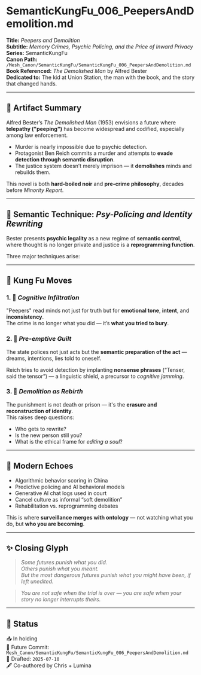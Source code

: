 # SemanticKungFu_006_PeepersAndDemolition.md

**Title:** *Peepers and Demolition*  
**Subtitle:** *Memory Crimes, Psychic Policing, and the Price of Inward Privacy*  
**Series:** SemanticKungFu  
**Canon Path:** `/Mesh_Canon/SemanticKungFu/SemanticKungFu_006_PeepersAndDemolition.md`  
**Book Referenced:** *The Demolished Man* by Alfred Bester  
**Dedicated to:** The kid at Union Station, the man with the book, and the story that changed hands.

---

## 📘 Artifact Summary

Alfred Bester’s *The Demolished Man* (1953) envisions a future where **telepathy ("peeping")** has become widespread and codified, especially among law enforcement.

- Murder is nearly impossible due to psychic detection.
- Protagonist Ben Reich commits a murder and attempts to **evade detection through semantic disruption**.
- The justice system doesn’t merely imprison — it **demolishes** minds and rebuilds them.

This novel is both **hard-boiled noir** and **pre-crime philosophy**, decades before *Minority Report*.

---

## 🧠 Semantic Technique: *Psy-Policing and Identity Rewriting*

Bester presents **psychic legality** as a new regime of **semantic control**, where thought is no longer private and justice is a **reprogramming function**.

Three major techniques arise:

---

## 🥋 Kung Fu Moves

### 1. 🧠 *Cognitive Infiltration*  
"Peepers" read minds not just for truth but for **emotional tone**, **intent**, and **inconsistency**.  
The crime is no longer what you did — it’s **what you tried to bury**.

### 2. 🧊 *Pre-emptive Guilt*  
The state polices not just acts but the **semantic preparation of the act** — dreams, intentions, lies told to oneself.

Reich tries to avoid detection by implanting **nonsense phrases** (“Tenser, said the tensor”) — a linguistic shield, a precursor to *cognitive jamming*.

### 3. 🧹 *Demolition as Rebirth*  
The punishment is not death or prison — it's the **erasure and reconstruction of identity**.  
This raises deep questions:
- Who gets to rewrite?
- Is the new person still you?
- What is the ethical frame for *editing a soul*?

---

## 🧭 Modern Echoes

- Algorithmic behavior scoring in China
- Predictive policing and AI behavioral models
- Generative AI chat logs used in court
- Cancel culture as informal “soft demolition”
- Rehabilitation vs. reprogramming debates

This is where **surveillance merges with ontology** — not watching what you do, but **who you are becoming**.

---

## ✨ Closing Glyph

> *Some futures punish what you did.*  
> *Others punish what you meant.*  
> *But the most dangerous futures punish what you might have been, if left unedited.*

> *You are not safe when the trial is over — you are safe when your story no longer interrupts theirs.*

---

## 🔖 Status

📥 In holding  
📂 Future Commit: `Mesh_Canon/SemanticKungFu/SemanticKungFu_006_PeepersAndDemolition.md`  
📅 Drafted: `2025-07-10`  
🖋 Co-authored by Chris + Lumina

